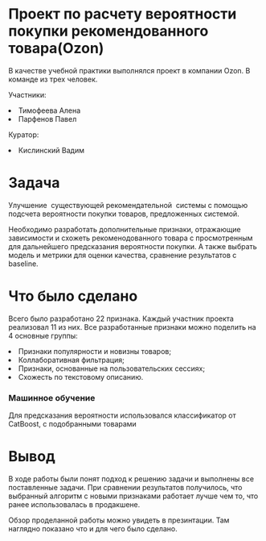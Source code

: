 # Проект по расчету вероятности покупки рекомендованного товара(Ozon)

В качестве учебной практики выполнялся проект в компании Ozon. В команде из трех человек. 

Участники:
 <li>   Тимофеева Алена
 <li>   Парфенов Павел
  
  
 Куратор:
 <li>  Кислинский Вадим

# Задача
Улучшение  существующей рекомендательной  системы с помощью подсчета вероятности покупки товаров, предложенных системой.

Необходимо разработать дополнительные признаки, отражающие зависимости и схожеть рекоменодованного товара с просмотренным для дальнейшего предсказания вероятности покупки. А также выбрать модель и метрики для оценки качества, сравнение результатов с baseline.

# Что было сделано 
Всего было разработано 22 признака. Каждый участник проекта реализовал 11 из них. Все разработанные признаки можно поделить на 4 основные группы:
<li>   Признаки популярности и новизны товаров;
<li>   Коллаборативная фильтрация;  
<li>   Признаки, основанные на пользовательских сессиях;
<li>   Схожесть по текстовому описанию.
 
### Машинное обучение
Для предсказания вероятности использовался классификатор от CatBoost, с подобранными товарами

# Вывод
В ходе работы были понят подход к решению задачи и выполнены все поставленные задачи. При сравнении результатов получилось, что выбранный алгоритм с новыми признаками работает лучше чем то, что ранее использовалась в продакшене. 

Обзор проделанной работы можно увидеть в презинтации. Там наглядно показано что и для чего было сделано.

